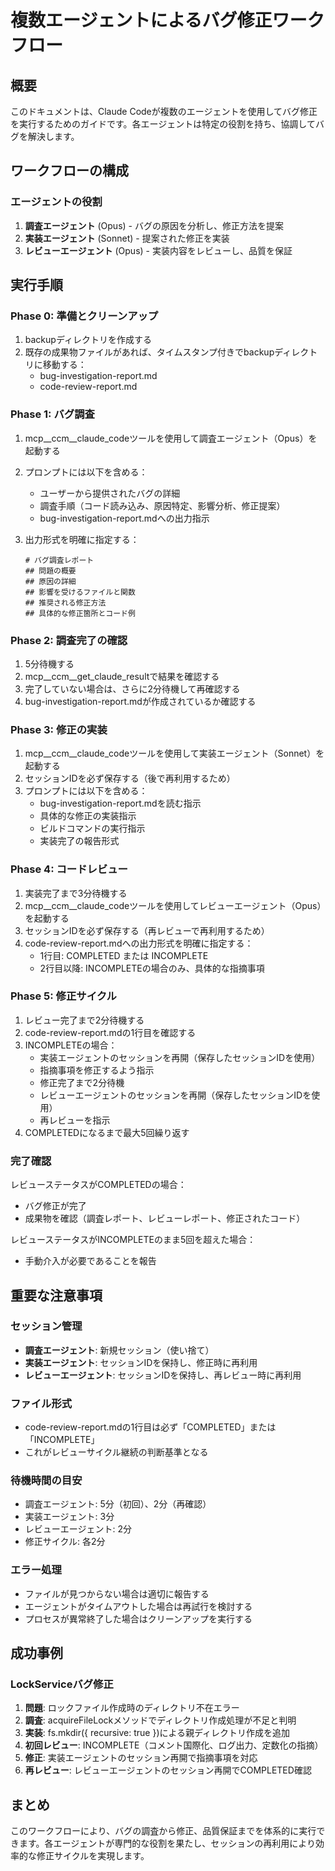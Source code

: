 # 複数エージェントによるバグ修正ワークフロー

## 概要

このドキュメントは、Claude Codeが複数のエージェントを使用してバグ修正を実行するためのガイドです。各エージェントは特定の役割を持ち、協調してバグを解決します。

## ワークフローの構成

### エージェントの役割

1. **調査エージェント** (Opus) - バグの原因を分析し、修正方法を提案
2. **実装エージェント** (Sonnet) - 提案された修正を実装
3. **レビューエージェント** (Opus) - 実装内容をレビューし、品質を保証

## 実行手順

### Phase 0: 準備とクリーンアップ

1. backupディレクトリを作成する
2. 既存の成果物ファイルがあれば、タイムスタンプ付きでbackupディレクトリに移動する：
   - bug-investigation-report.md
   - code-review-report.md

### Phase 1: バグ調査

1. mcp__ccm__claude_codeツールを使用して調査エージェント（Opus）を起動する
2. プロンプトには以下を含める：
   - ユーザーから提供されたバグの詳細
   - 調査手順（コード読み込み、原因特定、影響分析、修正提案）
   - bug-investigation-report.mdへの出力指示

3. 出力形式を明確に指定する：
   ```
   # バグ調査レポート
   ## 問題の概要
   ## 原因の詳細
   ## 影響を受けるファイルと関数
   ## 推奨される修正方法
   ## 具体的な修正箇所とコード例
   ```

### Phase 2: 調査完了の確認

1. 5分待機する
2. mcp__ccm__get_claude_resultで結果を確認する
3. 完了していない場合は、さらに2分待機して再確認する
4. bug-investigation-report.mdが作成されているか確認する

### Phase 3: 修正の実装

1. mcp__ccm__claude_codeツールを使用して実装エージェント（Sonnet）を起動する
2. セッションIDを必ず保存する（後で再利用するため）
3. プロンプトには以下を含める：
   - bug-investigation-report.mdを読む指示
   - 具体的な修正の実装指示
   - ビルドコマンドの実行指示
   - 実装完了の報告形式

### Phase 4: コードレビュー

1. 実装完了まで3分待機する
2. mcp__ccm__claude_codeツールを使用してレビューエージェント（Opus）を起動する
3. セッションIDを必ず保存する（再レビューで再利用するため）
4. code-review-report.mdへの出力形式を明確に指定する：
   - 1行目: COMPLETED または INCOMPLETE
   - 2行目以降: INCOMPLETEの場合のみ、具体的な指摘事項

### Phase 5: 修正サイクル

1. レビュー完了まで2分待機する
2. code-review-report.mdの1行目を確認する
3. INCOMPLETEの場合：
   - 実装エージェントのセッションを再開（保存したセッションIDを使用）
   - 指摘事項を修正するよう指示
   - 修正完了まで2分待機
   - レビューエージェントのセッションを再開（保存したセッションIDを使用）
   - 再レビューを指示
4. COMPLETEDになるまで最大5回繰り返す

### 完了確認

レビューステータスがCOMPLETEDの場合：
- バグ修正が完了
- 成果物を確認（調査レポート、レビューレポート、修正されたコード）

レビューステータスがINCOMPLETEのまま5回を超えた場合：
- 手動介入が必要であることを報告

## 重要な注意事項

### セッション管理

- **調査エージェント**: 新規セッション（使い捨て）
- **実装エージェント**: セッションIDを保持し、修正時に再利用
- **レビューエージェント**: セッションIDを保持し、再レビュー時に再利用

### ファイル形式

- code-review-report.mdの1行目は必ず「COMPLETED」または「INCOMPLETE」
- これがレビューサイクル継続の判断基準となる

### 待機時間の目安

- 調査エージェント: 5分（初回）、2分（再確認）
- 実装エージェント: 3分
- レビューエージェント: 2分
- 修正サイクル: 各2分

### エラー処理

- ファイルが見つからない場合は適切に報告する
- エージェントがタイムアウトした場合は再試行を検討する
- プロセスが異常終了した場合はクリーンアップを実行する

## 成功事例

### LockServiceバグ修正

1. **問題**: ロックファイル作成時のディレクトリ不在エラー
2. **調査**: acquireFileLockメソッドでディレクトリ作成処理が不足と判明
3. **実装**: fs.mkdir({ recursive: true })による親ディレクトリ作成を追加
4. **初回レビュー**: INCOMPLETE（コメント国際化、ログ出力、定数化の指摘）
5. **修正**: 実装エージェントのセッション再開で指摘事項を対応
6. **再レビュー**: レビューエージェントのセッション再開でCOMPLETED確認

## まとめ

このワークフローにより、バグの調査から修正、品質保証までを体系的に実行できます。各エージェントが専門的な役割を果たし、セッションの再利用により効率的な修正サイクルを実現します。
